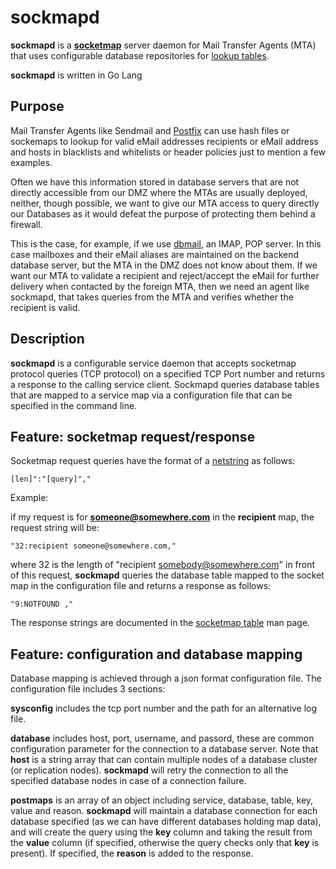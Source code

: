 # sockmapd

**sockmapd** is a [**socketmap**](http://www.postfix.org/socketmap_table.5.html) server daemon for Mail Transfer Agents
(MTA) that uses configurable database repositories for [lookup tables](http://www.postfix.org/DATABASE_README.html).

**sockmapd** is written in Go Lang

## Purpose
Mail Transfer Agents like Sendmail and [Postfix](http://www.postfix.org) can use hash files or sockemaps to lookup
for valid eMail addresses recipients or eMail address and hosts in blacklists and whitelists or header policies just to 
mention a few examples.

Often we have this information stored in database servers that are not directly accessible from our DMZ where the MTAs
are usually deployed, neither, though possible, we want to give our MTA access to query directly our Databases as it
would defeat the purpose of protecting them behind a firewall.

This is the case, for example, if we use [dbmail](https://github.com/dbmail/dbmail), an IMAP, POP server. In this case
mailboxes and their eMail aliases are maintained on the backend database server, but the MTA in the DMZ does not know
about them. If we want our MTA to validate a recipient and reject/accept the eMail for further delivery when contacted
by the foreign MTA, then we need an agent like sockmapd, that takes queries from the MTA and verifies whether the
recipient is valid.

## Description 
**sockmapd** is a configurable service daemon that accepts socketmap protocol queries (TCP protocol) on a specified
TCP Port number and returns a response to the calling service client. Sockmapd queries database tables that are mapped
to a service map via a configuration file that can be specified in the command line.

## Feature: socketmap request/response
Socketmap request queries have the format of a [netstring](http://cr.yp.to/proto/netstrings.txt) as follows:

    [len]":"[query]","
    
Example: 

if my request is for **someone@somewhere.com** in the **recipient** map, the request string will be:

    "32:recipient someone@somewhere.com,"
    
where 32 is the length of "recipient somebody@somewhere.com"
in front of this request, **sockmapd** queries the database table mapped to the socket map in the configuration file
and returns a response as follows:

    "9:NOTFOUND ,"

The response strings are documented in the [socketmap table](http://www.postfix.org/socketmap_table.5.html) man page.

## Feature: configuration and database mapping
Database mapping is achieved through a json format configuration file. The configuration file includes 3 sections:

**sysconfig** includes the tcp port number and the path for an alternative log file.

**database** includes host, port, username, and passord, these are common configuration parameter for the connection
to a database server. Note that **host** is a string array that can contain multiple nodes of a database cluster 
(or replication nodes). **sockmapd** will retry the connection to all the specified database nodes in case of a
connection failure.

**postmaps** is an array of an object including service, database, table, key, value and reason. **sockmapd** will
maintain a database connection for each database specified (as we can have different databases holding map data), and
will create the query using the **key** column and taking the result from the **value** column (if specified, otherwise
the query checks only that **key** is present). If specified, the **reason** is added to the response.


